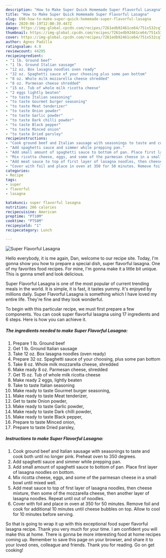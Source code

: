 ```yaml
---
description: "How to Make Super Quick Homemade Super Flavorful Lasagna"
title: "How to Make Super Quick Homemade Super Flavorful Lasagna"
slug: 698-how-to-make-super-quick-homemade-super-flavorful-lasagna
date: 2020-06-19T12:00:39.447Z
image: https://img-global.cpcdn.com/recipes/7261edb92461ce64/751x532cq70/super-flavorful-lasagna-recipe-main-photo.jpg
thumbnail: https://img-global.cpcdn.com/recipes/7261edb92461ce64/751x532cq70/super-flavorful-lasagna-recipe-main-photo.jpg
cover: https://img-global.cpcdn.com/recipes/7261edb92461ce64/751x532cq70/super-flavorful-lasagna-recipe-main-photo.jpg
author: Agnes Padilla
ratingvalue: 4.9
reviewcount: 44295
recipeingredient:
- "1 lb. Ground beef"
- "1 lb. Ground Italian sausage"
- "12 oz. Box lasagna noodles oven ready"
- "32 oz. Spaghetti sauce of your choosing plus some pan bottom"
- "8 oz. Whole milk mozzarella cheese shredded"
- "8 oz. Parmesan cheese shredded"
- "15 oz. Tub of whole milk ricotta cheese"
- "2 eggs lightly beaten"
- "to taste Italian seasoning"
- "to taste Gourmet burger seasoning"
- "to taste Meat tenderizer"
- "to taste Onion powder"
- "to taste Garlic powder"
- "to taste Dark chilli powder"
- "to taste Black pepper"
- "to taste Minced onion"
- "to taste Dried parsley"
recipeinstructions:
- "Cook ground beef and Italian sausage with seasonings to taste and cook both until no longer pink. Preheat oven to 350 degrees."
- "Add spaghetti sauce and simmer while prepping pan."
- "Add small amount of spaghetti sauce to bottom of pan. Place first layer of lasagna noodles on bottom."
- "Mix ricotta cheese, eggs, and some of the parmesan cheese in a small bowl until mixed well."
- "Add meat sauce to top of first layer of lasagna noodles, then cheese mixture, then some of the mozzarella cheese, then another layer of lasagna noodles. Repeat until out of noodles."
- "Cover with foil and place in oven at 350 for 50 minutes. Remove foil and cook for additional 10 minutes until cheese bubbles on top. Allow to cool for 10 minutes before serving."
categories:
- Recipe
tags:
- super
- flavorful
- lasagna

katakunci: super flavorful lasagna 
nutrition: 266 calories
recipecuisine: American
preptime: "PT10M"
cooktime: "PT58M"
recipeyield: "1"
recipecategory: Lunch

---
```



![Super Flavorful Lasagna](https://img-global.cpcdn.com/recipes/7261edb92461ce64/751x532cq70/super-flavorful-lasagna-recipe-main-photo.jpg)

Hello everybody, it is me again, Dan, welcome to our recipe site. Today, I'm gonna show you how to prepare a special dish, super flavorful lasagna. One of my favorites food recipes. For mine, I'm gonna make it a little bit unique. This is gonna smell and look delicious.

Super Flavorful Lasagna is one of the most popular of current trending meals in the world. It is simple, it is fast, it tastes yummy. It's enjoyed by millions daily. Super Flavorful Lasagna is something which I have loved my entire life. They're fine and they look wonderful.




To begin with this particular recipe, we must first prepare a few components. You can cook super flavorful lasagna using 17 ingredients and 6 steps. Here is how you can achieve it.

<!--inarticleads1-->

##### The ingredients needed to make Super Flavorful Lasagna:

1. Prepare 1 lb. Ground beef
1. Get 1 lb. Ground Italian sausage
1. Take 12 oz. Box lasagna noodles (oven ready)
1. Prepare 32 oz. Spaghetti sauce of your choosing, plus some pan bottom
1. Take 8 oz. Whole milk mozzarella cheese, shredded
1. Make ready 8 oz. Parmesan cheese, shredded
1. Get 15 oz. Tub of whole milk ricotta cheese
1. Make ready 2 eggs, lightly beaten
1. Take to taste Italian seasoning
1. Make ready to taste Gourmet burger seasoning,
1. Make ready to taste Meat tenderizer,
1. Get to taste Onion powder,
1. Make ready to taste Garlic powder,
1. Make ready to taste Dark chilli powder,
1. Make ready to taste Black pepper,
1. Prepare to taste Minced onion,
1. Prepare to taste Dried parsley,




<!--inarticleads2-->

##### Instructions to make Super Flavorful Lasagna:

1. Cook ground beef and Italian sausage with seasonings to taste and cook both until no longer pink. Preheat oven to 350 degrees.
1. Add spaghetti sauce and simmer while prepping pan.
1. Add small amount of spaghetti sauce to bottom of pan. Place first layer of lasagna noodles on bottom.
1. Mix ricotta cheese, eggs, and some of the parmesan cheese in a small bowl until mixed well.
1. Add meat sauce to top of first layer of lasagna noodles, then cheese mixture, then some of the mozzarella cheese, then another layer of lasagna noodles. Repeat until out of noodles.
1. Cover with foil and place in oven at 350 for 50 minutes. Remove foil and cook for additional 10 minutes until cheese bubbles on top. Allow to cool for 10 minutes before serving.




So that is going to wrap it up with this exceptional food super flavorful lasagna recipe. Thank you very much for your time. I am confident you will make this at home. There is gonna be more interesting food at home recipes coming up. Remember to save this page on your browser, and share it to your loved ones, colleague and friends. Thank you for reading. Go on get cooking!
